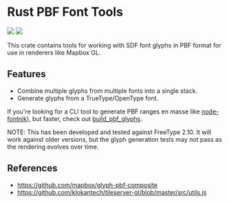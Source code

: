 # Rust PBF Font Tools

[![](https://img.shields.io/crates/v/pbf_font_tools.svg)](https://crates.io/crates/pbf_font_tools) [![](https://docs.rs/pbf_font_tools/badge.svg)](https://docs.rs/pbf_font_tools)

This crate contains tools for working with SDF font glyphs in PBF format for use in renderers
like Mapbox GL.

## Features

* Combine multiple glyphs from multiple fonts into a single stack. 
* Generate glyphs from a TrueType/OpenType font.

If you're looking for a CLI tool to generate PBF ranges en masse like
[node-fontnik](https://github.com/mapbox/node-fontnik)), but faster,
check out [build_pbf_glyphs](https://github.com/stadiamaps/sdf_font_tools/tree/main/build_pbf_glyphs).

NOTE: This has been developed and tested against FreeType 2.10. It will work against
older versions, but the glyph generation tests may not pass as the rendering
evolves over time.

## References

* https://github.com/mapbox/glyph-pbf-composite
* https://github.com/klokantech/tileserver-gl/blob/master/src/utils.js
